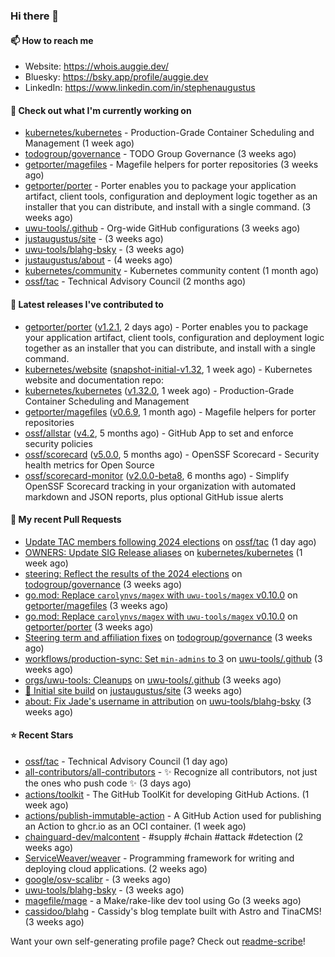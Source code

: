### Hi there 👋

#### 📫 How to reach me

- Website: https://whois.auggie.dev/
- Bluesky: https://bsky.app/profile/auggie.dev
- LinkedIn: https://www.linkedin.com/in/stephenaugustus

#### 👷 Check out what I'm currently working on

- [kubernetes/kubernetes](https://github.com/kubernetes/kubernetes) - Production-Grade Container Scheduling and Management (1 week ago)
- [todogroup/governance](https://github.com/todogroup/governance) - TODO Group Governance (3 weeks ago)
- [getporter/magefiles](https://github.com/getporter/magefiles) - Magefile helpers for porter repositories (3 weeks ago)
- [getporter/porter](https://github.com/getporter/porter) - Porter enables you to package your application artifact, client tools, configuration and deployment logic together as an installer that you can distribute, and install with a single command. (3 weeks ago)
- [uwu-tools/.github](https://github.com/uwu-tools/.github) - Org-wide GitHub configurations (3 weeks ago)
- [justaugustus/site](https://github.com/justaugustus/site) -  (3 weeks ago)
- [uwu-tools/blahg-bsky](https://github.com/uwu-tools/blahg-bsky) -  (3 weeks ago)
- [justaugustus/about](https://github.com/justaugustus/about) -  (4 weeks ago)
- [kubernetes/community](https://github.com/kubernetes/community) - Kubernetes community content (1 month ago)
- [ossf/tac](https://github.com/ossf/tac) - Technical Advisory Council (2 months ago)

#### 🔭 Latest releases I've contributed to

- [getporter/porter](https://github.com/getporter/porter) ([v1.2.1](https://github.com/getporter/porter/releases/tag/v1.2.1), 2 days ago) - Porter enables you to package your application artifact, client tools, configuration and deployment logic together as an installer that you can distribute, and install with a single command.
- [kubernetes/website](https://github.com/kubernetes/website) ([snapshot-initial-v1.32](https://github.com/kubernetes/website/releases/tag/snapshot-initial-v1.32), 1 week ago) - Kubernetes website and documentation repo: 
- [kubernetes/kubernetes](https://github.com/kubernetes/kubernetes) ([v1.32.0](https://github.com/kubernetes/kubernetes/releases/tag/v1.32.0), 1 week ago) - Production-Grade Container Scheduling and Management
- [getporter/magefiles](https://github.com/getporter/magefiles) ([v0.6.9](https://github.com/getporter/magefiles/releases/tag/v0.6.9), 1 month ago) - Magefile helpers for porter repositories
- [ossf/allstar](https://github.com/ossf/allstar) ([v4.2](https://github.com/ossf/allstar/releases/tag/v4.2), 5 months ago) - GitHub App to set and enforce security policies
- [ossf/scorecard](https://github.com/ossf/scorecard) ([v5.0.0](https://github.com/ossf/scorecard/releases/tag/v5.0.0), 5 months ago) - OpenSSF Scorecard - Security health metrics for Open Source
- [ossf/scorecard-monitor](https://github.com/ossf/scorecard-monitor) ([v2.0.0-beta8](https://github.com/ossf/scorecard-monitor/releases/tag/v2.0.0-beta8), 6 months ago) - Simplify OpenSSF Scorecard tracking in your organization with automated markdown and JSON reports, plus optional GitHub issue alerts

#### 🔨 My recent Pull Requests

- [Update TAC members following 2024 elections](https://github.com/ossf/tac/pull/425) on [ossf/tac](https://github.com/ossf/tac) (1 day ago)
- [OWNERS: Update SIG Release aliases](https://github.com/kubernetes/kubernetes/pull/129191) on [kubernetes/kubernetes](https://github.com/kubernetes/kubernetes) (1 week ago)
- [steering: Reflect the results of the 2024 elections](https://github.com/todogroup/governance/pull/357) on [todogroup/governance](https://github.com/todogroup/governance) (3 weeks ago)
- [go.mod: Replace `carolynvs/magex` with `uwu-tools/magex` v0.10.0](https://github.com/getporter/magefiles/pull/45) on [getporter/magefiles](https://github.com/getporter/magefiles) (3 weeks ago)
- [go.mod: Replace `carolynvs/magex` with `uwu-tools/magex` v0.10.0](https://github.com/getporter/porter/pull/3270) on [getporter/porter](https://github.com/getporter/porter) (3 weeks ago)
- [Steering term and affiliation fixes](https://github.com/todogroup/governance/pull/355) on [todogroup/governance](https://github.com/todogroup/governance) (3 weeks ago)
- [workflows/production-sync: Set `min-admins` to 3](https://github.com/uwu-tools/.github/pull/53) on [uwu-tools/.github](https://github.com/uwu-tools/.github) (3 weeks ago)
- [orgs/uwu-tools: Cleanups](https://github.com/uwu-tools/.github/pull/52) on [uwu-tools/.github](https://github.com/uwu-tools/.github) (3 weeks ago)
- [🚀 Initial site build](https://github.com/justaugustus/site/pull/1) on [justaugustus/site](https://github.com/justaugustus/site) (3 weeks ago)
- [about: Fix Jade&#39;s username in attribution](https://github.com/uwu-tools/blahg-bsky/pull/18) on [uwu-tools/blahg-bsky](https://github.com/uwu-tools/blahg-bsky) (3 weeks ago)

#### ⭐ Recent Stars

- [ossf/tac](https://github.com/ossf/tac) - Technical Advisory Council (1 day ago)
- [all-contributors/all-contributors](https://github.com/all-contributors/all-contributors) - ✨ Recognize all contributors, not just the ones who push code ✨ (3 days ago)
- [actions/toolkit](https://github.com/actions/toolkit) - The GitHub ToolKit for developing GitHub Actions. (1 week ago)
- [actions/publish-immutable-action](https://github.com/actions/publish-immutable-action) - A GitHub Action used for publishing an Action to ghcr.io as an OCI container.  (1 week ago)
- [chainguard-dev/malcontent](https://github.com/chainguard-dev/malcontent) - #supply #chain #attack #detection (2 weeks ago)
- [ServiceWeaver/weaver](https://github.com/ServiceWeaver/weaver) - Programming framework for writing and deploying cloud applications. (2 weeks ago)
- [google/osv-scalibr](https://github.com/google/osv-scalibr) -  (3 weeks ago)
- [uwu-tools/blahg-bsky](https://github.com/uwu-tools/blahg-bsky) -  (3 weeks ago)
- [magefile/mage](https://github.com/magefile/mage) - a Make/rake-like dev tool using Go (3 weeks ago)
- [cassidoo/blahg](https://github.com/cassidoo/blahg) - Cassidy&#39;s blog template built with Astro and TinaCMS! (3 weeks ago)



Want your own self-generating profile page? Check out [readme-scribe](https://github.com/muesli/readme-scribe)!
